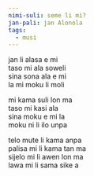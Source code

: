 ```yaml
---
nimi-suli: seme li mi?
jan-pali: jan Alonola
tags:
  - musi
---
```

jan li alasa e mi  
taso mi ala soweli  
sina sona ala e mi  
la mi moku li moli  

mi kama suli lon ma  
taso mi kasi ala  
sina moku e mi la  
moku ni li ilo unpa  

telo mute li kama anpa  
palisa mi li kama tan ma  
sijelo mi li awen lon ma  
lawa mi li sama sike a  
